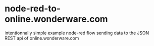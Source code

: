 # node-red-to-online.wonderware.com
intentionnally simple example node-red flow sending data to the JSON REST api of online.wonderware.com
